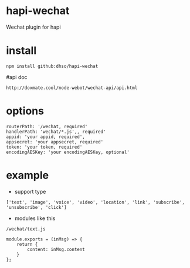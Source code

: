# hapi-wechat
Wechat plugin for hapi

# install
```
npm install github:dhso/hapi-wechat
```

#api doc

```
http://doxmate.cool/node-webot/wechat-api/api.html
```

# options
```
routerPath: '/wechat, required'
handlerPath: 'wechat/*.js',, required'
appid: 'your appid, required',
appsecret: 'your appsecret, required'
token: 'your token, required'
encodingAESKey: 'your encodingAESKey, optional'
```

# example
* support type
```
['text', 'image', 'voice', 'video', 'location', 'link', 'subscribe', 'unsubscribe', 'click']
```
* modules like this
```
/wechat/text.js

module.exports = (inMsg) => {
    return {
        content: inMsg.content
    }
};
```
